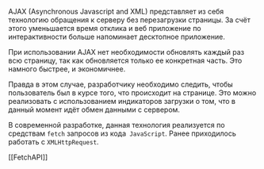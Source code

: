 AJAX (Asynchronous Javascript and XML) представляет из себя технологию обращения к серверу без перезагрузки страницы. За счёт этого уменьшается время отклика и веб приложение по интерактивности больше напоминает десктопное приложение.

При использовании AJAX нет необходимости обновлять каждый раз всю страницу, так как обновляется только ее конкретная часть. Это намного быстрее, и экономичнее. 

Правда в этом случае, разработчику необходимо следить, чтобы пользователь был в курсе того, что происходит на странице. Это можно реализовать с использованием индикаторов загрузки о том, что в данный момент идёт обмен данными с сервером.

В современной разработке, данная технология реализуется по средствам `fetch` запросов из кода` JavaScript`. Ранее приходилось работать с `XMLHttpRequest`.

[[FetchAPI]]